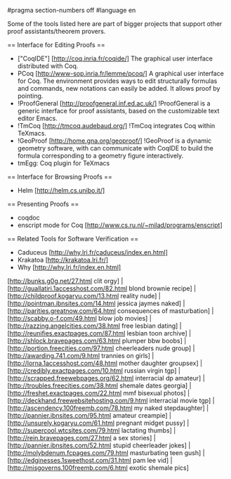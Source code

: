 #pragma section-numbers off
#language en

Some of the tools listed here are part of bigger projects that support other proof assistants/theorem provers.

== Interface for Editing Proofs ==

 * ["CoqIDE"] [http://coq.inria.fr/coqide/]
   The graphical user interface distributed with Coq.
 * PCoq [http://www-sop.inria.fr/lemme/pcoq/]
   A graphical user interface for Coq. The environment provides ways to edit structurally formulas and commands, new notations can easily be added. It allows proof by pointing.
 * !ProofGeneral [http://proofgeneral.inf.ed.ac.uk/]
  !ProofGeneral is a generic interface for proof assistants, based on the customizable text editor Emacs.
 * !TmCoq [http://tmcoq.audebaud.org/]
  !TmCoq integrates Coq within TeXmacs.
 * !GeoProof [http://home.gna.org/geoproof/]
  !GeoProof is a dynamic geometry software, with can communicate with CoqIDE to build the formula corresponding to a geometry figure interactively.
 * tmEgg: Coq plugin for TeXmacs

== Interface for Browsing Proofs ==

 * Helm [http://helm.cs.unibo.it/]

== Presenting Proofs ==

 * coqdoc
 * enscript mode for Coq [http://www.cs.ru.nl/~milad/programs/enscript]

== Related Tools for Software Verification ==

 * Caduceus [http://why.lri.fr/caduceus/index.en.html]
 * Krakatoa [http://krakatoa.lri.fr/]
 * Why [http://why.lri.fr/index.en.html]

 [http://bunks.g0g.net/27.html clit orgy] | [http://guallatiri.1accesshost.com/82.html blond brownie recipe] | [http://childproof.kogaryu.com/13.html reality nude] | [http://pointman.ibnsites.com/14.html jessica jaymes naked] | [http://parities.greatnow.com/64.html consequences of masturbation] | [http://scabby.o-f.com/49.html blow job movies] | [http://razzing.angelcities.com/38.html free lesbian dating] | [http://reunifies.exactpages.com/87.html lesbian toon archive] | [http://shlock.bravepages.com/63.html plumper bbw boobs] | [http://portion.freecities.com/97.html cheerleaders nude group] | [http://awarding.741.com/9.html trannies on girls] | [http://lorna.1accesshost.com/48.html mother daughter groupsex] | [http://credibly.exactpages.com/10.html russian virgin tgp] | [http://scrapped.freewebpages.org/62.html interracial dp amateur] | [http://troubles.freecities.com/38.html shemale dates georgia] | [http://freshet.exactpages.com/22.html mmf bisexual photos] | [http://deckhand.freewebsitehosting.com/9.html interracial movie tgp] | [http://ascendency.100freemb.com/78.html my naked stepdaughter] | [http://pannier.ibnsites.com/95.html amateur creampie] | [http://unsurely.kogaryu.com/61.html pregnant midget pussy] | [http://supercool.wtcsites.com/79.html lactating thumbs] | [http://rein.bravepages.com/27.html a sex stories] | [http://pannier.ibnsites.com/52.html stupid cheerleader jokes] | [http://molybdenum.fcpages.com/79.html masturbating teen gush] | [http://edginesses.1sweethost.com/31.html pam lee vid] | [http://misgoverns.100freemb.com/6.html exotic shemale pics]
